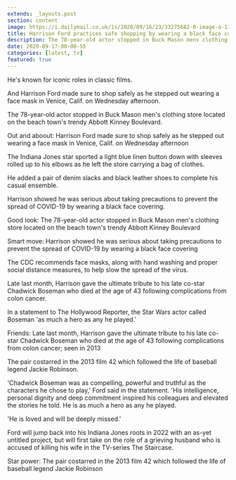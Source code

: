 ```yaml
---
extends: _layouts.post
section: content
image: https://i.dailymail.co.uk/1s/2020/09/16/23/33275682-0-image-a-137_1600295327933.jpg 
title: Harrison Ford practices safe shopping by wearing a black face covering in Venice 
description: The 78-year-old actor stopped in Buck Mason mens clothing store located on the beach towns trendy Abbott Kinney Boulevard. 
date: 2020-09-17-00-00-55 
categories: [latest, tv] 
featured: true 
--- 
```

He's known for iconic roles in classic films.

And Harrison Ford made sure to shop safely as he stepped out wearing a face mask in Venice, Calif. on Wednesday afternoon.

The 78-year-old actor stopped in Buck Mason men's clothing store located on the beach town's trendy Abbott Kinney Boulevard.

Out and aboout: Harrison Ford made sure to shop safely as he stepped out wearing a face mask in Venice, Calif. on Wednesday afternoon 

The Indiana Jones star sported a light blue linen button down with sleeves rolled up to his elbows as he left the store carrying a bag of clothes.

He added a pair of denim slacks and black leather shoes to complete his casual ensemble. 

Harrison showed he was serious about taking precautions to prevent the spread of COVID-19 by wearing a black face covering.

Good look: The 78-year-old actor stopped in Buck Mason men's clothing store located on the beach town's trendy Abbott Kinney Boulevard

Smart move: Harrison showed he was serious about taking precautions to prevent the spread of COVID-19 by wearing a black face covering

The CDC recommends face masks, along with hand washing and proper social distance measures, to help slow the spread of the virus. 

Late last month, Harrison gave the ultimate tribute to his late co-star Chadwick Boseman who died at the age of 43 following complications from colon cancer. 

In a statement to The Hollywood Reporter, the Star Wars actor called Boseman 'as much a hero as any he played.'

Friends: Late last month, Harrison gave the ultimate tribute to his late co-star Chadwick Boseman who died at the age of 43 following complications from colon cancer; seen in 2013

The pair costarred in the 2013 film 42 which followed the life of baseball legend Jackie Robinson.

'Chadwick Boseman was as compelling, powerful and truthful as the characters he chose to play,' Ford said in the statement. 'His intelligence, personal dignity and deep commitment inspired his colleagues and elevated the stories he told. He is as much a hero as any he played.

'He is loved and will be deeply missed.'

Ford will jump back into his Indiana Jones roots in 2022 with an as-yet untitled project, but will first take on the role of a grieving husband who is accused of killing his wife in the TV-series The Staircase. 

Star power: The pair costarred in the 2013 film 42 which followed the life of baseball legend Jackie Robinson

